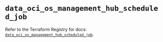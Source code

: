 # `data_oci_os_management_hub_scheduled_job`

Refer to the Terraform Registry for docs: [`data_oci_os_management_hub_scheduled_job`](https://registry.terraform.io/providers/oracle/oci/6.18.0/docs/data-sources/os_management_hub_scheduled_job).
